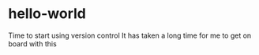 # hello-world
Time to start using version control
It has taken a long time for me to get on board with this
